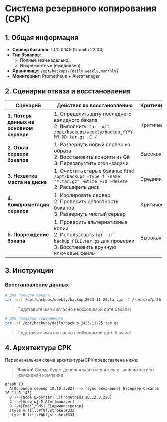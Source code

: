 # Система резервного копирования (СРК)

## 1. Общая информация
- **Сервер бэкапов**: 10.11.0.145 (Ubuntu 22.04)
- **Тип бэкапов**: 
  - Полные (еженедельно)
  - Инкрементные (ежедневно)
- **Хранилище**: `/opt/backups/{daily,weekly,monthly}`
- **Мониторинг**: Prometheus + Alertmanager

## 2. Сценарии отказа и восстановления

| Сценарий                     			| Действия по восстановлению                                                                 | Критичность |
|-----------------------------------------------|--------------------------------------------------------------------------------------------|-------------|
| **1. Потеря данных на основном сервере** 	| 1. Определить дату последнего валидного бэкапа<br>2. Выполнить: `tar -xzf /opt/backups/weekly/backup_YYYY-MM-DD.tar.gz -C /` | Критическая |
| **2. Отказ сервера бэкапов** 			| 1. Развернуть новый сервер из образа<br>2. Восстановить конфиги из Git<br>3. Перезапустить cron-задачи | Высокая     |
| **3. Нехватка места на диске** 		| 1. Очистить старые бэкапы: `find /opt/backups -type f -name "*.tar.gz" -mtime +30 -delete`<br>2. Расширить диск | Средняя     |
| **4. Компрометация сервера** 			| 1. Изолировать сервер<br>2. Проверить целостность бэкапов<br>3. Развернуть чистый сервер | Критическая |
| **5. Повреждение бэкапа**    			| 1. Проверить альтернативные копии<br>2. Использовать `tar -tf backup_FILE.tar.gz` для проверки<br>3. Восстановить вручную ключевые файлы | Высокая     |

## 3. Инструкции

### Восстановление данных
```bash
# Для полного бэкапа
tar -xzf /opt/backups/weekly/backup_2023-11-20.tar.gz -C /restore/path
```
> Подставьте имя согласно необходимой дате бэкапа!
```bash
# Для проверки содержимого
tar -tf /opt/backups/daily/backup_2023-11-25.tar.gz
```
> Подставьте имя согласно необходимой дате бэкапа!
## 4. Архитектура СРК
Первоначальная схема архитектуры СРК представлена ниже:
> **Важно!**
> Схема будет дополняться и меняться в зависимости от изменений компании.
```mermaid
graph TD
  A[Основной сервер 10.10.3.82] -->|rsync ежедневно| B[Сервер бэкапов 10.11.0.145]
  B -->|Node Exporter| C[Prometheus 10.12.0.220]
  C -->|Алерты| D[Alertmanager]
  D -->|Email/SMS| E[Администратор]
  style A fill:#f9f,stroke:#333
  style B fill:#bbf,stroke:#333
```
